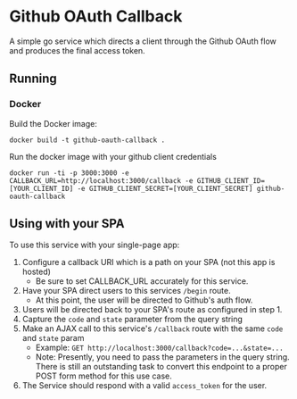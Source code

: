 # Github OAuth Callback

A simple go service which directs a client through the Github
OAuth flow and produces the final access token.

## Running

### Docker

Build the Docker image:

```
docker build -t github-oauth-callback .
```

Run the docker image with your github client credentials

```
docker run -ti -p 3000:3000 -e CALLBACK_URL=http://localhost:3000/callback -e GITHUB_CLIENT_ID=[YOUR_CLIENT_ID] -e GITHUB_CLIENT_SECRET=[YOUR_CLIENT_SECRET] github-oauth-callback
```

## Using with your SPA

To use this service with your single-page app:

1. Configure a callback URI which is a path on your SPA (not this app is hosted)
    * Be sure to set CALLBACK_URL accurately for this service.
2. Have your SPA direct users to this services `/begin` route.
    * At this point, the user will be directed to Github's auth flow.
3. Users will be directed back to your SPA's route as configured in step 1.
4. Capture the `code` and `state` parameter from the query string
5. Make an AJAX call to this service's `/callback` route with the same `code` and `state` param
    * Example: `GET http://localhost:3000/callback?code=...&state=...`
    * Note: Presently, you need to pass the parameters in the query string.
    There is still an outstanding task to convert this endpoint to a proper POST form method for this use case.
6. The Service should respond with a valid `access_token` for the user.
